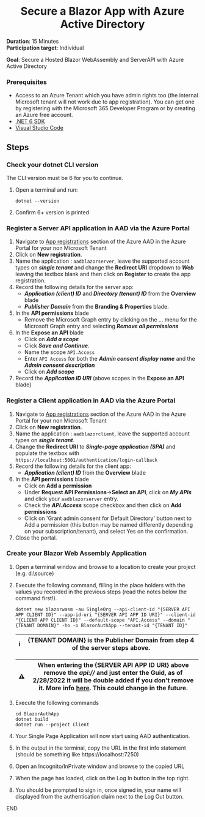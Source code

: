 <h1 align="center">Secure a Blazor App with Azure Active Directory</h1>

**Duration**: 15 Minutes <br />
**Participation target**: Individual <br />

**Goal**: Secure a Hosted Blazor WebAssembly and ServerAPI with Azure Active Directory

### Prerequisites

- Access to an Azure Tenant which you have admin rights too (the internal Microsoft tenant will not work due to app registration). You can get one by registering with the Microsoft 365 Developer Program or by creating an Azure free account.
- [.NET 6 SDK](https://dotnet.microsoft.com/en-us/download/dotnet/6.0)
- [Visual Studio Code](https://code.visualstudio.com/download)

## Steps

### Check your dotnet CLI version 
The CLI version must be 6 for you to continue. 
1. Open a terminal and run:
   ```
   dotnet --version
   ```
2. Confirm 6+ version is printed


### Register a Server API application in AAD via the Azure Portal
1. Navigate to [App registrations](https://portal.azure.com/#blade/Microsoft_AAD_IAM/ActiveDirectoryMenuBlade/RegisteredApps) section of the Azure AAD in the Azure Portal for your non Microsoft Tenant
2. Click on **New registration**.
3. Name the application : ```aadblazorserver```, leave the supported account types on ***single tenant*** and change the **Redirect URI** dropdown to ***Web*** leaving the textbox blank and then click on **Register** to create the app registration.
4. Record the following details for the server app:
   - ***Application (client) ID*** and ***Directory (tenant) ID*** from the **Overview** blade
   - ***Publisher Domain*** from the **Branding & Properties** blade.
5. In the **API permissions** blade
   - Remove the Microsoft Graph entry by clicking on the ... menu for the Microsoft Graph entry and selecting ***Remove all permissions***
6. In the **Expose an API** blade
   - Click on ***Add a scope*** 
   - Click ***Save and Continue***.
   - Name the scope ```API.Access```
   - Enter ```API Access``` for both the ***Admin consent display name*** and the ***Admin consent description***
   - Click on ***Add scope***
7. Record the ***Application ID URI*** (above scopes in the **Expose an API** blade)


### Register a Client application in AAD via the Azure Portal
1. Navigate to [App registrations](https://portal.azure.com/#blade/Microsoft_AAD_IAM/ActiveDirectoryMenuBlade/RegisteredApps) section of the Azure AAD in the Azure Portal for your non Microsoft Tenant
2. Click on **New registration**.
3. Name the application : ```aadblazorclient```, leave the supported account types on ***single tenant***.
4. Change the **Redirect URI** to ***Single-page application (SPA)*** and populate the textbox with ```https://localhost:5001/authentication/login-callback```
5. Record the following details for the client app:
   - ***Application (client) ID*** from the **Overview** blade
6. In the **API permissions** blade
   - Click on **Add a permission** 
   - Under **Request API Permissions**->**Select an API**, click on ***My APIs*** and click your ```aadblazorserver``` entry.
   - Check the ***API.Access*** scope checkbox and then click on **Add permissions**
   - Click on 'Grant admin consent for Default Directory' button next to Add a permission (this button may be named differently depending on your subscription/tenant), and select Yes on the confirmation.
7. Close the portal.


### Create your Blazor Web Assembly Application
1. Open a terminal window and browse to a location to create your project (e.g. d:\source)
2. Execute the following command, filling in the place holders with the values you recorded in the previous steps (read the notes below the command first!).
   ```
   dotnet new blazorwasm -au SingleOrg --api-client-id "{SERVER API APP CLIENT ID}" --app-id-uri "{SERVER API APP ID URI}" --client-id "{CLIENT APP CLIENT ID}" --default-scope "API.Access" --domain "{TENANT DOMAIN}" -ho -o BlazorAuthApp --tenant-id "{TENANT ID}"
   ```
   ℹ️ | {TENANT DOMAIN} is the Publisher Domain from step 4 of the server steps above.
   :---: | :---: 
   
   ⚠️ | When entering the {SERVER API APP ID URI} above remove the ***api://*** and just enter the Guid, as of 2/28/2022 it will be double added if you don't remove it. More info [here](https://github.com/dotnet/aspnetcore/issues/27417). This could change in the future.
   :---: | :---:
 3. Execute the following commands 
    ```
    cd BlazorAuthApp
    dotnet build
    dotnet run --project Client
    ``` 
 4. Your Single Page Application will now start using AAD authentication.
 5. In the output in the terminal, copy the URL in the first info statement (should be something like https://localhost:7250)
 6. Open an Incognito/InPrivate window and browse to the copied URL
 7. When the page has loaded, click on the Log In button in the top right.
 8. You should be prompted to sign in, once signed in, your name will displayed from the authentication claim next to the Log Out button.

END

